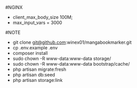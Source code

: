 #NGINX
 - client_max_body_size 100M;
 - max_input_vars = 3000 

#NOTE
 - git clone git@github.com:winex01/mangabookmarker.git
 - cp .env.example .env
 - composer install
 - sudo chown -R www-data:www-data storage/ 
 - sudo chown -R www-data:www-data bootstrap/cache/
 - php artisan migrate:fresh
 - php artisan db:seed
 - php artisan storage:link 